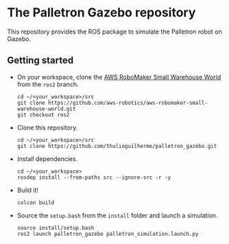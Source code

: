 # The Palletron Gazebo repository

This repository provides the ROS package to simulate the Palletron robot on Gazebo.

## Getting started

* On your workspace, clone the [AWS RoboMaker Small Warehouse World](https://github.com/aws-robotics/aws-robomaker-small-warehouse-world) from the `ros2` branch.
  ```
  cd ~/<your_workspace>/src
  git clone https://github.com/aws-robotics/aws-robomaker-small-warehouse-world.git
  git checkout ros2
  ```
* Clone this repository.
  ```
  cd ~/<your_workspace>/src
  git clone https://github.com/thulioguilherme/palletron_gazebo.git
  ```
* Install dependencies.
  ```
  cd ~/<your_workspace>
  rosdep install --from-paths src --ignore-src -r -y
  ```
* Build it!
  ```
  colcon build
  ```
* Source the `setup.bash` from the `install` folder and launch a simulation.
  ```
  source install/setup.bash
  ros2 launch palletron_gazebo palletron_simulation.launch.py
  ```